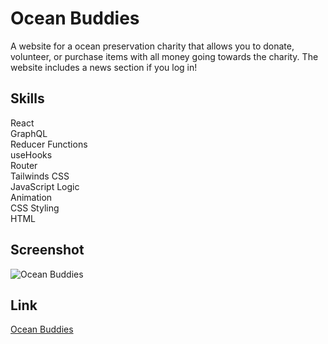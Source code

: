 # Ocean Buddies
A website for a ocean preservation charity that allows you to donate, volunteer, or purchase items with all money going towards the charity. The website includes a news section if you log in!

## Skills

React\
GraphQL\
Reducer Functions\
useHooks\
Router\
Tailwinds CSS\
JavaScript Logic\
Animation\
CSS Styling\
HTML

## Screenshot

![Ocean Buddies](screenshot.png "Ocean Buddies")

## Link

[Ocean Buddies](https://ocean-buddies.herokuapp.com/)